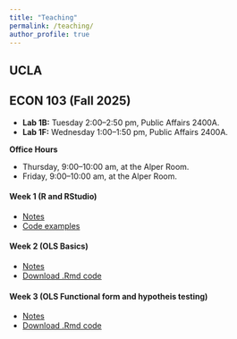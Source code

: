 ```yaml
---
title: "Teaching"
permalink: /teaching/
author_profile: true
---
```

## UCLA
## ECON 103 (Fall 2025)

- **Lab 1B:** Tuesday 2:00–2:50 pm, Public Affairs 2400A.
- **Lab 1F:** Wednesday 1:00–1:50 pm, Public Affairs 2400A.

**Office Hours**
- Thursday, 9:00–10:00 am, at the Alper Room.
- Friday, 9:00–10:00 am, at the Alper Room.

#### Week 1 (R and RStudio)
* [Notes](/files/UCLA/Econ103/Week_1/Week_1_2025.pdf)
* [Code examples](/files/UCLA/Econ103/Week_1/Week_1.R)


#### Week 2 (OLS Basics)
* [Notes](/files/UCLA/Econ103/Week_2/Week_2_103.pdf)
* [Download .Rmd code](https://raw.githubusercontent.com/franciscodiazvaldes/franciscodiazvaldes.github.io/master/files/UCLA/Econ103/Week_2/week2_code.Rmd)


#### Week 3 (OLS Functional form and hypotheis testing)
* [Notes](/files/UCLA/Econ103/Week_3/Week_3_103.pdf)
* [Download .Rmd code](https://raw.githubusercontent.com/franciscodiazvaldes/franciscodiazvaldes.github.io/master/files/UCLA/Econ103/Week_3/Week_3_code.Rmd)







<!--
## Lecturer
### University of Chile
#### Master of Arts in Economics
* Workshop: MATLAB and Introduction to Dynamic Programming
  
### Universidad de los Andes, Chile
#### Bachelor of Arts in Economics 
* Monetary Macroeconomics
* Industrial Organization
* Probability Theory  

#### Master of Arts in Economics
* Microeconomic Theory I 

## Teaching Assistant

### University of Chile
#### Bachelor of Arts in Economics
* Introduction to Statistics
* Political Economy
* Econometrics (Quantitative Methods II)

#### Master of Arts in Economics
* Macroeconomics I (Prof. Rómulo Chumacero and Álvaro García-Marín)
* Macroeconomics II (Prof. Eduardo Engel)
* Econometrics I (Prof. Valentina Paredes)
* Econometrics II (Prof. Rómulo Chumacero)
-->

